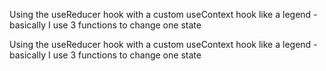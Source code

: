 Using the useReducer hook with a custom useContext hook like a legend *-*  basically I use 3 functions to change one state

Using the useReducer hook with a custom useContext hook like a legend *-*  basically I use 3 functions to change one state

